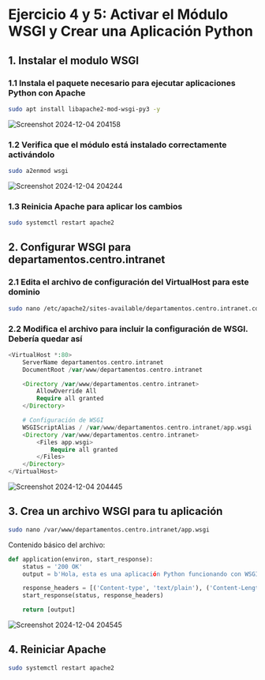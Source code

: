 # Ejercicio 4 y 5: Activar el Módulo WSGI y Crear una Aplicación Python
## 1. Instalar el modulo WSGI
### 1.1 Instala el paquete necesario para ejecutar aplicaciones Python con Apache
```bash
sudo apt install libapache2-mod-wsgi-py3 -y
```
![Screenshot 2024-12-04 204158](https://github.com/user-attachments/assets/1ebedd6c-09cd-449b-95bf-ebf11eb987b5)

### 1.2 Verifica que el módulo está instalado correctamente activándolo
```bash
sudo a2enmod wsgi
```
![Screenshot 2024-12-04 204244](https://github.com/user-attachments/assets/38950545-12c5-412e-b31c-de10d8858b97)

### 1.3 Reinicia Apache para aplicar los cambios
```bash
sudo systemctl restart apache2
```
## 2. Configurar WSGI para departamentos.centro.intranet
### 2.1 Edita el archivo de configuración del VirtualHost para este dominio
```bash
sudo nano /etc/apache2/sites-available/departamentos.centro.intranet.conf
```
### 2.2 Modifica el archivo para incluir la configuración de WSGI. Debería quedar así
```php
<VirtualHost *:80>
    ServerName departamentos.centro.intranet
    DocumentRoot /var/www/departamentos.centro.intranet

    <Directory /var/www/departamentos.centro.intranet>
        AllowOverride All
        Require all granted
    </Directory>

    # Configuración de WSGI
    WSGIScriptAlias / /var/www/departamentos.centro.intranet/app.wsgi
    <Directory /var/www/departamentos.centro.intranet>
        <Files app.wsgi>
            Require all granted
        </Files>
    </Directory>
</VirtualHost>
```
![Screenshot 2024-12-04 204445](https://github.com/user-attachments/assets/cb7f045e-d834-4109-a6b0-8cb35d992b7f)

## 3. Crea un archivo WSGI para tu aplicación
```bash
sudo nano /var/www/departamentos.centro.intranet/app.wsgi
```
Contenido básico del archivo:
```python
def application(environ, start_response):
    status = '200 OK'
    output = b'Hola, esta es una aplicación Python funcionando con WSGI.'

    response_headers = [('Content-type', 'text/plain'), ('Content-Length', str(len(output)))]
    start_response(status, response_headers)

    return [output]
```
![Screenshot 2024-12-04 204545](https://github.com/user-attachments/assets/587b0b54-b442-47a9-8992-6a4ab2076120)

## 4. Reiniciar Apache
```bash
sudo systemctl restart apache2
```
